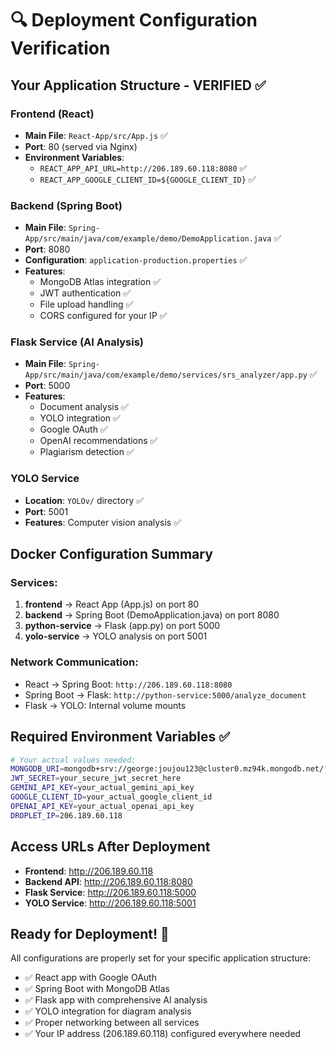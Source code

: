 # 🔍 Deployment Configuration Verification

## Your Application Structure - VERIFIED ✅

### **Frontend (React)**
- **Main File**: `React-App/src/App.js` ✅
- **Port**: 80 (served via Nginx)
- **Environment Variables**: 
  - `REACT_APP_API_URL=http://206.189.60.118:8080` ✅
  - `REACT_APP_GOOGLE_CLIENT_ID=${GOOGLE_CLIENT_ID}` ✅

### **Backend (Spring Boot)**
- **Main File**: `Spring-App/src/main/java/com/example/demo/DemoApplication.java` ✅
- **Port**: 8080
- **Configuration**: `application-production.properties` ✅
- **Features**:
  - MongoDB Atlas integration ✅
  - JWT authentication ✅
  - File upload handling ✅
  - CORS configured for your IP ✅

### **Flask Service (AI Analysis)**
- **Main File**: `Spring-App/src/main/java/com/example/demo/services/srs_analyzer/app.py` ✅
- **Port**: 5000
- **Features**:
  - Document analysis ✅
  - YOLO integration ✅
  - Google OAuth ✅
  - OpenAI recommendations ✅
  - Plagiarism detection ✅

### **YOLO Service**
- **Location**: `YOLOv/` directory ✅
- **Port**: 5001
- **Features**: Computer vision analysis ✅

## Docker Configuration Summary

### Services:
1. **frontend** → React App (App.js) on port 80
2. **backend** → Spring Boot (DemoApplication.java) on port 8080  
3. **python-service** → Flask (app.py) on port 5000
4. **yolo-service** → YOLO analysis on port 5001

### Network Communication:
- React → Spring Boot: `http://206.189.60.118:8080`
- Spring Boot → Flask: `http://python-service:5000/analyze_document`
- Flask → YOLO: Internal volume mounts

## Required Environment Variables ✅

```bash
# Your actual values needed:
MONGODB_URI=mongodb+srv://george:joujou123@cluster0.mz94k.mongodb.net/?retryWrites=true&w=majority&appName=Cluster0
JWT_SECRET=your_secure_jwt_secret_here
GEMINI_API_KEY=your_actual_gemini_api_key
GOOGLE_CLIENT_ID=your_actual_google_client_id
OPENAI_API_KEY=your_actual_openai_api_key
DROPLET_IP=206.189.60.118
```

## Access URLs After Deployment

- **Frontend**: http://206.189.60.118
- **Backend API**: http://206.189.60.118:8080
- **Flask Service**: http://206.189.60.118:5000
- **YOLO Service**: http://206.189.60.118:5001

## Ready for Deployment! 🚀

All configurations are properly set for your specific application structure:
- ✅ React app with Google OAuth
- ✅ Spring Boot with MongoDB Atlas
- ✅ Flask app with comprehensive AI analysis
- ✅ YOLO integration for diagram analysis
- ✅ Proper networking between all services
- ✅ Your IP address (206.189.60.118) configured everywhere needed 